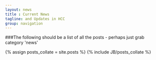 ```yaml
---
layout: news
title : Current News
tagline: and Updates in HCC
group: navigation
---
```


###The following should be a list of all the posts - perhaps just grab category 'news'

{% assign posts_collate = site.posts %}
{% include JB/posts_collate %}